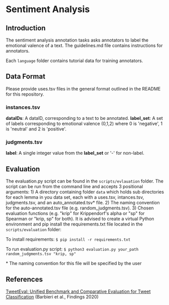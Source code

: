 # Sentiment Analysis
## Introduction
The sentiment analysis annotation tasks asks annotators to label the emotional valence of a text. The guidelines.md file contains instructions for annotators.

Each `language` folder contains tutorial data for training annotators.
## Data Format
Please provide uses.tsv files in the general format outlined in the README for this repository.
### instances.tsv
**dataIDs**: A dataID, corresponding to a text to be annotated.
**label_set**: A set of labels corresponding to emotional valence (0,1,2) where 0 is 'negative', 1 is 'neutral' and 2 is 'positive'.

### judgments.tsv
**label**: A single integer value from the **label_set** or '-' for non-label.


## Evaluation
The evaluation.py script can be found in the `scripts/evlauation` folder. The script can be run from the command line and accepts 3 positional arguments: 1) A directory containing folder `data` which holds sub directories for each lemma in you data set, each with a uses.tsv, intances.tsv, judgments.tsv, and an auto_annotated.tsv* file. 2) The naming convention for the auto-annotated.tsv file (e.g. random_judgments.tsv). 3) Chosen evaluation functions (e.g. "krip" for Krippendorf's alpha or "sp" for Spearman or "krip, sp" for both). It is advised to create a virtual Python environment and pip install the requirements.txt file located in the `scripts/evaluation` folder:

To install requirements:
`$ pip install -r requirements.txt`

To run evaluation.py script:
`$ python3 evaluation.py your_path random_judgments.tsv "krip, sp"`


\* The naming convention for this file will be specified by the user

## References
[TweetEval: Unified Benchmark and Comparative Evaluation for Tweet Classification](https://aclanthology.org/2020.findings-emnlp.148) (Barbieri et al., Findings 2020)